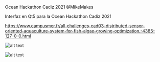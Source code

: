 Ocean Hackathon Cadiz 2021 @MikeMakes  

Interfaz en Qt5 para la Ocean Hackathon Cadiz 2021  

https://www.campusmer.fr/all-challenges-cad03-distributed-sensor-oriented-aquaculture-system-for-fish-algae-growing-optimization.-4385-127-0-0.html    
  
![alt text](https://github.com/MikeMakes/OceanHackaton2021_GUI/blob/stable_gui/gui/resources/gui.gif "Interface")
  
![alt text](https://www.campusmer.fr/preview/4390/w1280m/Distributed_sensor_oriented_aqauculture_system_c_Juan_Sandubete.JPG "Sonda multiparamétrica")
